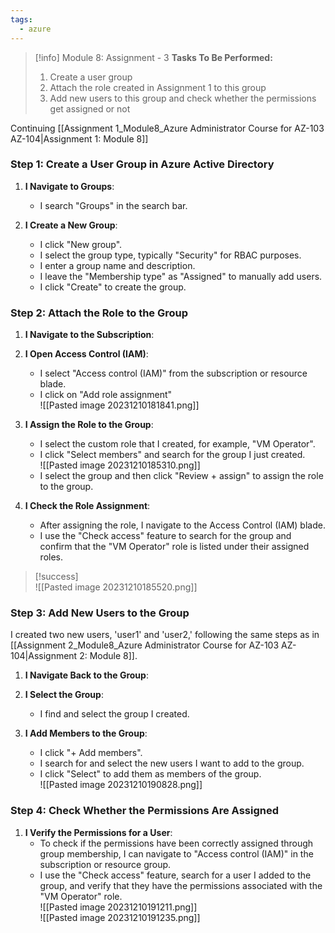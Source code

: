 ```yaml
---
tags:
  - azure
---
```

> [!info] Module 8: Assignment - 3
> **Tasks To Be Performed:** 
>  1. Create a user group 
>  2. Attach the role created in Assignment 1 to this group 
>  3. Add new users to this group and check whether the permissions get assigned or not

Continuing [[Assignment 1_Module8_Azure Administrator Course for AZ-103 AZ-104|Assignment 1: Module 8]]

### Step 1: Create a User Group in Azure Active Directory

1. **I Navigate to Groups**:
    
    - I search "Groups" in the search bar.
2. **I Create a New Group**:
    
    - I click "New group".
    - I select the group type, typically "Security" for RBAC purposes.
    - I enter a group name and description.
    - I leave the "Membership type" as "Assigned" to manually add users.
    - I click "Create" to create the group.

### Step 2: Attach the Role to the Group

1. **I Navigate to the Subscription**:
2. **I Open Access Control (IAM)**:
    
    - I select "Access control (IAM)" from the subscription or resource blade.
    - I click on "Add role assignment"
      <br>![[Pasted image 20231210181841.png]]
    
3. **I Assign the Role to the Group**:
    
    - I select the custom role that I created, for example, "VM Operator".
    - I click "Select members" and search for the group I just created.
      <br>![[Pasted image 20231210185310.png]]
    - I select the group and then click "Review + assign" to assign the role to the group.

4. **I Check the Role Assignment**:
    - After assigning the role, I navigate to the Access Control (IAM) blade.
    - I use the "Check access" feature to search for the group and confirm that the "VM Operator" role is listed under their assigned roles.

> [!success]
> <br>![[Pasted image 20231210185520.png]]






### Step 3: Add New Users to the Group

I created two new users, 'user1' and 'user2,' following the same steps as in [[Assignment 2_Module8_Azure Administrator Course for AZ-103 AZ-104|Assignment 2: Module 8]].

1. **I Navigate Back to the Group**:
2. **I Select the Group**:
    
    - I find and select the group I created.
3. **I Add Members to the Group**:
    
    - I click "+ Add members".
    - I search for and select the new users I want to add to the group.
    - I click "Select" to add them as members of the group.
      <br>![[Pasted image 20231210190828.png]]

### Step 4: Check Whether the Permissions Are Assigned

1. **I Verify the Permissions for a User**:
    - To check if the permissions have been correctly assigned through group membership, I can navigate to "Access control (IAM)" in the subscription or resource group.
    - I use the "Check access" feature, search for a user I added to the group, and verify that they have the permissions associated with the "VM Operator" role.
      <br>![[Pasted image 20231210191211.png]]
      <br>![[Pasted image 20231210191235.png]]


